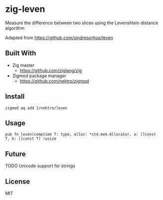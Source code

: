 # zig-leven

Measure the difference between two slices using the Levenshtein distance algorithm

Adapted from https://github.com/sindresorhus/leven

## Built With
- Zig master
    - https://github.com/ziglang/zig
- Zigmod package manager
    - https://github.com/nektro/zigmod

## Install
```
zigmod aq add 1/nektro/leven
```

## Usage
`pub fn leven(comptime T: type, alloc: *std.mem.Allocator, a: []const T, b: []const T) !usize`

## Future
TODO Unicode support for strings

## License
MIT
